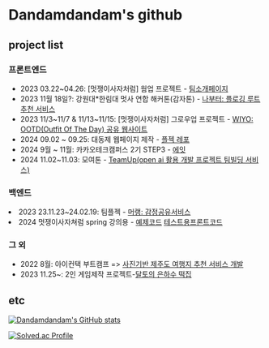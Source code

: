 <div>
  <h1>Dandamdandam's github</h1>

  <h2>project list</h2>
  <h3>프론트엔드</h3>
  <ul>
    <li>2023 03.22~04.26: [멋쟁이사자처럼] 웜업 프로젝트 - <a href="https://github.com/likelion11-kangwon/PikachuCodingWarmUp">팀소개페이지</a></li>
    <li>2023 11월 18일?: 강원대*한림대 멋사 연합 해커톤(감자톤) - <a href="https://github.com/realKamja/GuguCon_front">나부터: 플로깅 루트 추천 서비스</a></li>
    <li>2023 11/3~11/7 & 11/13~11/15: [멋쟁이사자처럼] 그로우업 프로젝트 - <a href="https://github.com/likelion11-kangwon/OOTD"> WIYO: OOTD(Outfit Of The Day) 공유 웹사이트</a></li>
    <li>2024 09.02 ~ 09.25: 대동제 웹페이지 제작 - <a href="https://github.com/flareseek/KNU-festival24">플젝 레포</a></li>
    <li>2024 9월 ~ 11월: 카카오테크캠퍼스 2기 STEP3 - <a href="https://github.com/kakao-tech-campus-2nd-step3/Team2_FE">에잇</a></li>
    <li>2024 11.02~11.03: 모여톤 - <a href="https://github.com/moyeothon/momento_front">TeamUp(open ai 활용 개발 프로젝트 팀빌딩 서비스)</a></li>
  </ul>
  <h3>백엔드</h3>
    <li>2023 23.11.23~24.02.19: 팀플젝 - <a href="https://www.notion.so/7f43076bdddb44f8864b82e96e3b0080?pvs=4">머랭: 감정공유서비스</a></li>
    <li>2024 멋쟁이사자쳐럼 spring 강의용 - <a href="https://github.com/dandamdandam/learn_spring">예제코드</a> <a href="https://github.com/dandamdandam/learn_nextJs">테스트용프론트코드</a> </li>
  <h3>그 외</h3>
  <ul>
    <li>2022 8월: 아이컨택 부트캠프 => <a href="https://github.com/dandamdandam/Jejudo_tf">사진기반 제주도 여행지 추천 서비스 개발</a></li>
    <li>2023 11.25~:  2인 게임제작 프로젝트-<a href="https://docs.google.com/document/d/1eMX7MtJn9WX8G7CqNtjfXTaOvqTiFDhYyDzBSd3WPbo/edit?usp=drive_link">달토의 은하수 떡집</a></li>
  </ul>

  <h2>etc</h2>
  
    
  [![Dandamdandam's GitHub stats](https://github-readme-stats.vercel.app/api?username=dandamdandam&show_icons=true&theme=tokyonight)](https://github.com/anuraghazra/github-readme-stats)
  </div>
  <div>
    
  [![Solved.ac Profile](http://mazassumnida.wtf/api/v2/generate_badge?boj=glue0440)](https://solved.ac/glue0440/)
  </div>
</div>
